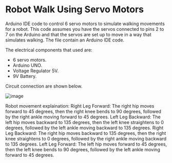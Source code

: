 # Robot Walk Using Servo Motors
 Arduino IDE code to control 6 servo motors to simulate walking movements for a robot. This code assumes you have the servos connected to pins 2 to 7 on the Arduino and that the servos are set up to move in a way that simulates walking. 
The file contain an Arduino IDE code.

The electrical components that used are:
- 6 servo motors.
- Arduino UNO.
- Voltage Regulator 5V.
- 9V Battery.

Circuit connection are shown below.

![image](https://github.com/AFrado/Robot-Walk-Using-Servo-Motors/assets/174622127/05ccf347-c01b-4ad4-a448-0d632eb8f782)

Robot movement explaination:
Right Leg Forward: The right hip moves forward to 45 degrees, then the right knee bends to 90 degrees, followed by the right ankle moving forward to 45 degrees.
Left Leg Backward: The left hip moves backward to 135 degrees, then the left knee straightens to 0 degrees, followed by the left ankle moving backward to 135 degrees.
Right Leg Backward: The right hip moves backward to 135 degrees, then the right knee straightens to 0 degrees, followed by the right ankle moving backward to 135 degrees.
Left Leg Forward: The left hip moves forward to 45 degrees, then the left knee bends to 90 degrees, followed by the left ankle moving forward to 45 degrees.
